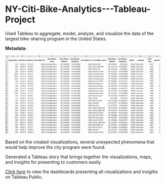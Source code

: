 # NY-Citi-Bike-Analytics---Tableau-Project

Used Tableau to aggregate, model, analyze, and visualize the data of the largest bike-sharing program in the United States. 

**Metadata:**

![GitHub Logo](raw_data.png)

Based on the created visualizations, several unexpected phenomena that would help improve the city program were found. 

Generated a Tableau story that brings together the visualizations, maps, and insights for presenting to customers easily.

*[Click here](https://public.tableau.com/profile/ruozhuo.wang#!/vizhome/Homework_week20_RuozhuoWang/Story1?publish=yes)* to view the dashboards presenting all visualizations and insights on Tableau Public.

